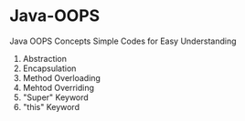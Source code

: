 # Java-OOPS
Java OOPS Concepts
Simple Codes for Easy Understanding
1) Abstraction
2) Encapsulation
3) Method Overloading
4) Mehtod Overriding
5) "Super" Keyword
6) "this" Keyword
